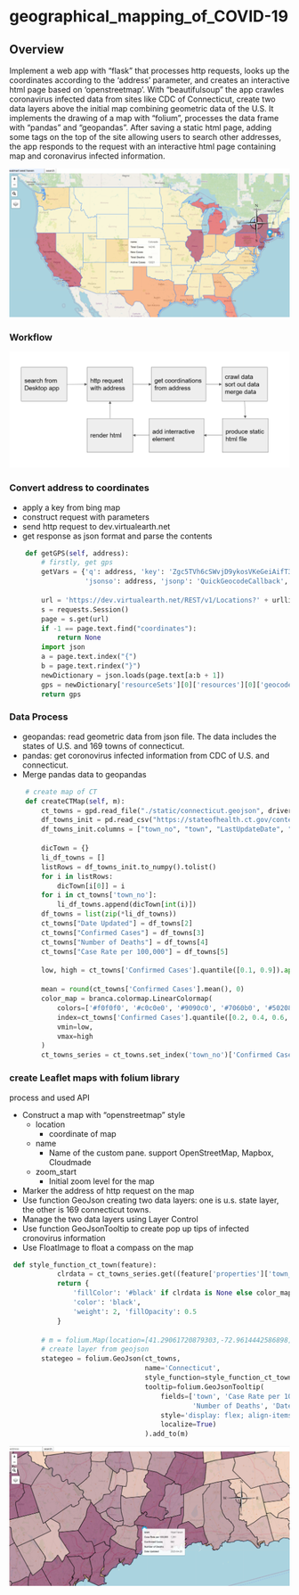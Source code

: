 # geographical_mapping_of_COVID-19

## Overview

Implement a web app with “flask” that processes http requests, looks up the coordinates according to the ‘address’ parameter, and creates an interactive html page based on ‘openstreetmap’. With “beautifulsoup” the app crawles coronavirus infected data from sites like CDC of Connecticut, create two data layers above the initial map combining geometric data of the U.S. It implements the drawing of a map with “folium”, processes the data frame with “pandas” and “geopandas”. After saving a static html page, adding some tags on the top of the site allowing users to search other addresses, the app responds to the request with an interactive html page containing map and coronavirus infected information.

![picture](Picture1.png) 

### Workflow
![picture](Workflow.png) 

### Convert address to coordinates
- apply a key from bing map
- construct request with parameters
- send http request to dev.virtualearth.net
- get response as json format and parse the contents

```python
    def getGPS(self, address):
        # firstly, get gps
        getVars = {'q': address, 'key': 'Zgc5TVh6cSWvjD9ykosVKeGeiAifT3YZIh8PQSX0p7bMt9g4eRfNr222TrYD6_Nm', 'o': 'json',
                   'jsonso': address, 'jsonp': 'QuickGeocodeCallback', 'gv_nocache': '1587954932688'}

        url = 'https://dev.virtualearth.net/REST/v1/Locations?' + urllib.parse.urlencode(getVars)
        s = requests.Session()
        page = s.get(url)
        if -1 == page.text.find("coordinates"):
            return None
        import json
        a = page.text.index("{")
        b = page.text.rindex("}")
        newDictionary = json.loads(page.text[a:b + 1])
        gps = newDictionary['resourceSets'][0]['resources'][0]['geocodePoints'][0]['coordinates']
        return gps

```
### Data Process
- geopandas: read geometric data from json file. The data includes the states of U.S. and 169 towns of connecticut.
- pandas: get coronovirus infected information from CDC of U.S. and connecticut.
- Merge pandas data to geopandas

```python
    # create map of CT
    def createCTMap(self, m):
        ct_towns = gpd.read_file("./static/connecticut.geojson", driver='GeoJSON')
        df_towns_init = pd.read_csv("https://stateofhealth.ct.gov/content/covidFiles/town_result.csv?v=1588046443223")
        df_towns_init.columns = ["town_no", "town", "LastUpdateDate", "ConfirmedCases", "Deaths", "CaseRate"]

        dicTown = {}
        li_df_towns = []
        listRows = df_towns_init.to_numpy().tolist()
        for i in listRows:
            dicTown[i[0]] = i
        for i in ct_towns['town_no']:
            li_df_towns.append(dicTown[int(i)])
        df_towns = list(zip(*li_df_towns))
        ct_towns["Date Updated"] = df_towns[2]
        ct_towns["Confirmed Cases"] = df_towns[3]
        ct_towns["Number of Deaths"] = df_towns[4]
        ct_towns["Case Rate per 100,000"] = df_towns[5]

        low, high = ct_towns['Confirmed Cases'].quantile([0.1, 0.9]).apply(lambda a: round(a, 0))

        mean = round(ct_towns['Confirmed Cases'].mean(), 0)
        color_map = branca.colormap.LinearColormap(
            colors=['#f0f0f0', '#c0c0e0', '#9090c0', '#7060b0', '#502080'],
            index=ct_towns['Confirmed Cases'].quantile([0.2, 0.4, 0.6, 0.8]),
            vmin=low,
            vmax=high
        )
        ct_towns_series = ct_towns.set_index('town_no')['Confirmed Cases']
```
### create Leaflet maps with folium library
process and used API
- Construct a map with “openstreetmap” style
  - location
    - coordinate of map
  - name
    - Name of the custom pane. support OpenStreetMap, Mapbox, Cloudmade
  - zoom_start 
    - Initial zoom level for the map
- Marker the address of http request on the map 
- Use function GeoJson creating two data layers: one is u.s. state layer, the other is 169 connecticut towns.
- Manage the two data layers using Layer Control
- Use function GeoJsonTooltip to create pop up tips of infected cronovirus information
- Use FloatImage to float a compass on the map

```python
 def style_function_ct_town(feature):
            clrdata = ct_towns_series.get((feature['properties']['town_no']))
            return {
                'fillColor': '#black' if clrdata is None else color_map(clrdata),
                'color': 'black',
                'weight': 2, 'fillOpacity': 0.5
            }

        # m = folium.Map(location=[41.29061720879303,-72.9614442586898], zoom_start=12)
        # create layer from geojson
        stategeo = folium.GeoJson(ct_towns,
                                  name='Connecticut',
                                  style_function=style_function_ct_town,
                                  tooltip=folium.GeoJsonTooltip(
                                      fields=['town', 'Case Rate per 100,000', 'Confirmed Cases',
                                              'Number of Deaths', 'Date Updated'],
                                      style='display: flex; align-items: center; justify-content: center;',
                                      localize=True)
                                  ).add_to(m)

```
![picture](Picture2.png) 



